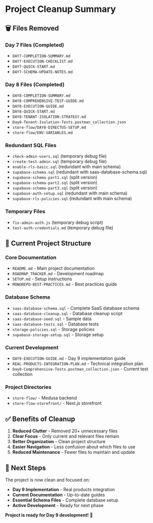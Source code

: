 # **Project Cleanup Summary**

## **🗑️ Files Removed**

### **Day 7 Files (Completed)**
- `DAY7-COMPLETION-SUMMARY.md`
- `DAY7-EXECUTION-CHECKLIST.md`
- `DAY7-QUICK-START.md`
- `DAY7-SCHEMA-UPDATE-NOTES.md`

### **Day 8 Files (Completed)**
- `DAY8-COMPLETION-SUMMARY.md`
- `DAY8-COMPREHENSIVE-TEST-GUIDE.md`
- `DAY8-EXECUTION-GUIDE.md`
- `DAY8-QUICK-START.md`
- `DAY8-TENANT-ISOLATION-STRATEGY.md`
- `Day8-Tenant-Isolation-Tests.postman_collection.json`
- `store-flow/DAY8-DIRECTUS-SETUP.md`
- `store-flow/ENV-VARIABLES.md`

### **Redundant SQL Files**
- `check-admin-users.sql` (temporary debug file)
- `create-test-admin.sql` (temporary debug file)
- `enable-rls-basic.sql` (redundant with main schema)
- `supabase-schema.sql` (redundant with saas-database-schema.sql)
- `supabase-schema-part1.sql` (split version)
- `supabase-schema-part2.sql` (split version)
- `supabase-schema-part3.sql` (split version)
- `supabase-auth-setup.sql` (redundant with main schema)
- `supabase-rls-policies.sql` (redundant with main schema)

### **Temporary Files**
- `fix-admin-auth.js` (temporary debug script)
- `test-auth-credentials.md` (temporary debug file)

## **📁 Current Project Structure**

### **Core Documentation**
- `README.md` - Main project documentation
- `ROADMAP_TRACKER.md` - Development roadmap
- `SETUP.md` - Setup instructions
- `MONOREPO-BEST-PRACTICES.md` - Best practices guide

### **Database Schema**
- `saas-database-schema.sql` - Complete SaaS database schema
- `saas-database-cleanup.sql` - Database cleanup script
- `saas-database-seed.sql` - Sample data
- `saas-database-tests.sql` - Database tests
- `storage-policies.sql` - Storage policies
- `supabase-storage-setup.sql` - Storage setup

### **Current Development**
- `DAY9-EXECUTION-GUIDE.md` - Day 9 implementation guide
- `REAL-PRODUCTS-INTEGRATION-PLAN.md` - Technical integration plan
- `Day8-Comprehensive-Tests.postman_collection.json` - Current test collection

### **Project Directories**
- `store-flow/` - Medusa backend
- `store-flow-storefront/` - Next.js storefront

## **✅ Benefits of Cleanup**

1. **Reduced Clutter** - Removed 20+ unnecessary files
2. **Clear Focus** - Only current and relevant files remain
3. **Better Organization** - Clean project structure
4. **Easier Navigation** - Less confusion about which files to use
5. **Reduced Maintenance** - Fewer files to maintain and update

## **🎯 Next Steps**

The project is now clean and focused on:
- **Day 9 Implementation** - Real products integration
- **Current Documentation** - Up-to-date guides
- **Essential Schema Files** - Complete database setup
- **Active Development** - Ready for next phase

**Project is ready for Day 9 development!** 🚀
